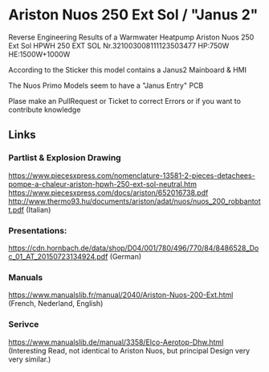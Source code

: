 # Ariston Nuos 250 Ext Sol / "Janus 2"

Reverse Engineering Results of  a
Warmwater Heatpump 
Ariston Nuos 250 Ext Sol
HPWH 250 EXT SOL Nr.321003008111123503477
HP:750W
HE:1500W+1000W

According to the Sticker this model contains a 
Janus2 Mainboard & HMI

The Nuos Primo Models seem to have a "Janus Entry" PCB  

Plase make an PullRequest or Ticket  to correct Errors or if you want to contribute knowledge

## Links
### Partlist & Explosion Drawing 
https://www.piecesxpress.com/nomenclature-13581-2-pieces-detachees-pompe-a-chaleur-ariston-hpwh-250-ext-sol-neutral.htm
https://www.piecesxpress.com/docs/ariston/652016738.pdf
http://www.thermo93.hu/documents/ariston/adat/nuos/nuos_200_robbantott.pdf (Italian)

### Presentations:
https://cdn.hornbach.de/data/shop/D04/001/780/496/770/84/8486528_Doc_01_AT_20150723134924.pdf (German)

### Manuals
https://www.manualslib.fr/manual/2040/Ariston-Nuos-200-Ext.html (French, Nederland, English)

### Serivce 
https://www.manualslib.de/manual/3358/Elco-Aerotop-Dhw.html (Interesting Read, not identical to Ariston Nuos, but principal Design very very similar.)
